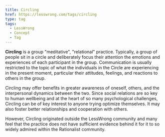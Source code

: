 ```yaml
---
title: Circling
href: https://lesswrong.com/tags/circling
type: tag
tags:
  - LessWrong
  - Concept
  - Tag
---
```


**Circling** is a group "meditative", "relational" practice. Typically, a group of people sit in a circle and deliberately focus their attention the emotions and experiences of each participant in the group. Communication is usually restricted to the topic of what the individuals in the Circle are experiencing in the present moment, particular their attitudes, feelings, and reactions to others in the group.

Circling may offer benefits in greater awareness of oneself, others, and the interpersonal dynamics between the two. Since social relations are so key to human wellbeing and at the heart of so many psychological challenges, Circling can be of key interest to anyone trying optimize themselves. It may also foster better relationships and cooperation with others.

However, Circling originated outside the LessWrong community and many feel that the practice does not have sufficient evidence behind it for it to so widely admired within the Rationalist community.
